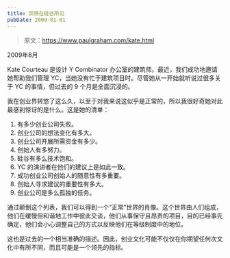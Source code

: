 ```yaml
---
title: 凯特在硅谷所见
pubDate: 2009-01-01
---
```


> 原文：https://www.paulgraham.com/kate.html 

            
2009年8月

Kate Courteau 是设计 Y Combinator 办公室的建筑师。最近，我们成功地邀请她帮助我们管理 YC，当她没有忙于建筑项目时。尽管她从一开始就听说过很多关于 YC 的事情，但过去的 9 个月是全面沉浸的。

我在创业界转悠了这么久，以至于对我来说这似乎是正常的，所以我很好奇她对此最感到惊讶的是什么。这是她的清单：

1. 有多少创业公司失败。
2. 创业公司的想法变化有多大。
3. 创业公司开展所需资金有多少。
4. 创始人有多努力。
5. 硅谷有多么技术饱和。
6. YC 的演讲者在他们的建议上是如此一致。
7. 成功创业公司创始人的随意性有多重要。
8. 创始人寻求建议的重要性有多大。
9. 创业公司是多么孤独的任务。

通过颠倒这个列表，我们可以得到一个“正常”世界的肖像。这个世界由人们组成，他们在缓慢但和谐地工作中彼此交谈，他们从事保守且昂贵的项目，目的已经事先确定，他们会小心调整自己的方式以反映他们在等级制度中的地位。

这也是过去的一个相当准确的描述。因此，创业文化可能不仅仅在你期望任何次文化中有所不同，而且可能是一个领先的指标。

